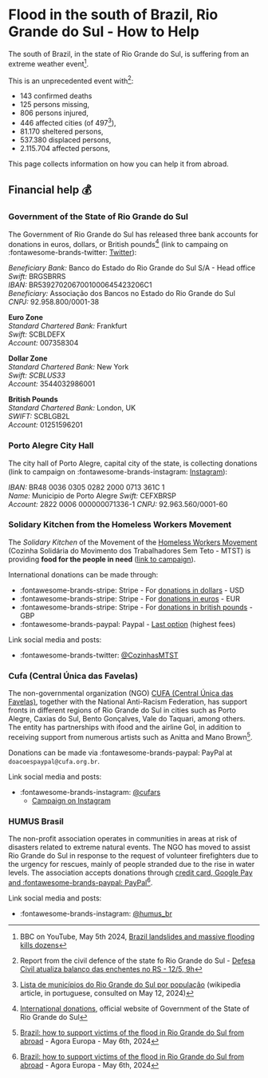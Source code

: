 # Flood in the south of Brazil, Rio Grande do Sul - How to Help

The south of Brazil, in the state of Rio Grande do Sul, is suffering from an extreme weather event[^bbc-flood-2024-05-05].

This is an unprecedented event with[^boletim-defciv-2024]:

* 143 confirmed deaths
* 125 persons missing,
* 806 persons injured,
* 446 affected cities (of 497[^list-of-cities-rs]),
* 81.170 sheltered persons,
* 537.380 displaced persons,
* 2.115.704 affected persons,

This page collects information on how you can help it from abroad.

[^bbc-flood-2024-05-05]: BBC on YouTube, May 5th 2024, [Brazil landslides and massive flooding kills dozens](https://youtu.be/h1l_J-ixpOU?si=O894MQuTS6f55pRc)
[^boletim-defciv-2024]: Report from the civil defence of the state fo Rio Grande do Sul - [Defesa Civil atualiza balanço das enchentes no RS - 12/5, 9h](https://estado.rs.gov.br/defesa-civil-atualiza-balanco-das-enchentes-no-rs-12-5-9h)
[^list-of-cities-rs]: [Lista de municípios do Rio Grande do Sul por população](https://pt.wikipedia.org/wiki/Lista_de_munic%C3%ADpios_do_Rio_Grande_do_Sul_por_popula%C3%A7%C3%A3o) (wikipedia article, in portuguese, consulted on May 12, 2024)

## Financial help 💰

### Government of the State of Rio Grande do Sul

The Government of Rio Grande do Sul has released three bank accounts for donations in euros, dollars, or British pounds[^govrs-donations] (link to campaing on :fontawesome-brands-twitter: [Twitter](https://twitter.com/governo_rs/status/1787144284065398889)):

*Beneficiary Bank:* Banco do Estado do Rio Grande do Sul S/A - Head office  
*Swift:* BRGSBRRS  
*IBAN:* BR5392702067001000645423206C1  
*Beneficiary:* Associação dos Bancos no Estado do Rio Grande do Sul  
*CNPJ:* 92.958.800/0001-38  

**Euro Zone**  
*Standard Chartered Bank:* Frankfurt  
*Swift:* SCBLDEFX  
*Account:* 007358304  

**Dollar Zone**  
*Standard Chartered Bank:* New York   
*Swift: SCBLUS33*  
*Account:* 3544032986001  

**British Pounds**  
*Standard Chartered Bank:* London, UK  
*SWIFT:* SCBLGB2L  
*Account:* 01251596201  

[^govrs-donations]: [International donations](https://sosenchentes.rs.gov.br/sobre-o-pix), official website of Government of the State of Rio Grande do Sul

### Porto Alegre City Hall

The city hall of Porto Alegre, capital city of the state, is collecting donations (link to campaign on :fontawesome-brands-instagram: [Instagram](https://www.instagram.com/p/C6oRmQ8ODfv/)):

*IBAN:* BR48 0036 0305 0282 2000 0713 361C 1  
*Name:* Municipio de Porto Alegre
*Swift:* CEFXBRSP  
*Account:* 2822 0006 000000071336-1
*CNPJ:* 92.963.560/0001-60  

### Solidary Kitchen from the Homeless Workers Movement

The *Solidary Kitchen* of the Movement of the [Homeless Workers Movement](https://en.wikipedia.org/wiki/Homeless_Workers%27_Movement) (Cozinha Solidária do Movimento dos Trabalhadores Sem Teto - MTST) is providing **food for the people in need** ([link to campaign](https://apoia.se/enchentesrs)).

International donations can be made through:

* :fontawesome-brands-stripe: Stripe - For [donations in dollars](https://donate.stripe.com/aEU5l21vXgW45qg006) - USD
* :fontawesome-brands-stripe: Stripe - For [donations in euros](https://donate.stripe.com/4gw00I5Md21a4mccMT) - EUR
* :fontawesome-brands-stripe: Stripe - For [donations in british pounds](https://donate.stripe.com/7sIbJqfmN7lug4U14d) - GBP
* :fontawesome-brands-paypal: Paypal - [Last option](https://www.paypal.com/donate/?hosted_button_id=8XYYAGCZX7EXG) (highest fees)

Link social media and posts:

* :fontawesome-brands-twitter: [@CozinhasMTST](https://twitter.com/CozinhasMTST)

### Cufa (Central Única das Favelas)

The non-governmental organization (NGO) [CUFA (Central Única das Favelas)](https://en.wikipedia.org/wiki/CUFA), together with the National Anti-Racism Federation, has support fronts in different regions of Rio Grande do Sul in cities such as Porto Alegre, Caxias do Sul, Bento Gonçalves, Vale do Taquari, among others. The entity has partnerships with ifood and the airline Gol, in addition to receiving support from numerous artists such as Anitta and Mano Brown[^agora-europa-article]. 

Donations can be made via :fontawesome-brands-paypal: PayPal at `doacoespaypal@cufa.org.br`.

Link social media and posts:

* :fontawesome-brands-instagram: [@cufars](https://www.instagram.com/cufars)
    * [Campaign on Instagram](https://www.instagram.com/p/C6wxjK8PXC2/) 

[^agora-europa-article]: [Brazil: how to support victims of the flood in Rio Grande do Sul from abroad](https://agoraeuropa.com/ultimas-noticias/learn-how-to-help-victims-of-the-flood-in-rio-grande-do-sul-from-abroad/) - Agora Europa - May 6th, 2024

### HUMUS Brasil

The non-profit association operates in communities in areas at risk of disasters related to extreme natural events. The NGO has moved to assist Rio Grande do Sul in response to the request of volunteer firefighters due to the urgency for rescues, mainly of people stranded due to the rise in water levels. The association accepts donations through [credit card, Google Pay and :fontawesome-brands-paypal: PayPal](https://doar.humusbr.org/)[^agora-europa-article].

Link social media and posts:

 * :fontawesome-brands-instagram: [@humus_br](https://www.instagram.com/humus_br)